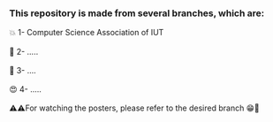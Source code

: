 ### This repository is made from several branches, which are:
:collision: 1- Computer Science Association of IUT
<br><br>
:dizzy: 2- .....
<br><br>
:milky_way: 3- ....
<br><br>
:heart_eyes: 4- .....
<br><br>
:warning::warning:For watching the posters, please refer to the desired branch :grin::dancer:
